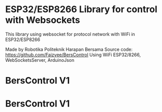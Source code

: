 # ESP32/ESP8266 Library for control with Websockets

This library using websocket for protocol network with WiFi in ESP32/ESP8266

Made by Robotika Politeknik Harapan Bersama
Source code: https://github.com/Faizyee/BersControl
Using WiFi ESP32/8266, WebSocketsServer, ArduinoJson
# BersControl V1
# BersControl V1
